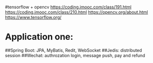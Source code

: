 #tensorflow + opencv
https://coding.imooc.com/class/191.html
https://coding.imooc.com/class/210.html
https://opencv.org/about.html
https://www.tensorflow.org/

# Application one:
##Spring Boot: JPA, MyBatis, Redit, WebSocket
##Jedis: distributed session
##Wechat: authrozation login, message push, pay and refund
